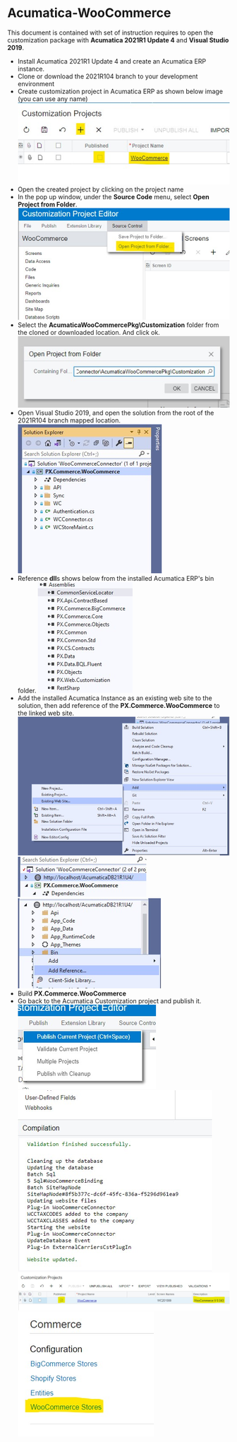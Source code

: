 
# Acumatica-WooCommerce

This document is contained with set of instruction requires to open the customization package with **Acumatica 2021R1 Update 4** and **Visual Studio 2019**.

 - Install Acumatica 2021R1 Update 4 and create an Acumatica ERP instance.
 - Clone or download the 2021R104 branch to your development environment
 - Create customization project in Acumatica ERP as shown below image (you can use any name)
![Create a project](Images/Screenshot%202021-07-14%20124849.jpg)
 - Open the created project by clicking on the project name
 - In the pop up window, under the **Source Code** menu, select **Open Project from Folder**. ![enter image description here](Images/Screenshot%202021-07-14%20124950.jpg)
 - Select the **AcumaticaWooCommercePkg\Customization** folder from the cloned or downloaded location. And click ok.![enter image description here](Images/Screenshot%202021-07-14%20125100.jpg)
 - Open Visual Studio 2019, and open the solution from the root of the 2021R104 branch mapped location. ![enter image description here](Images/Screenshot%202021-07-14%20141940.jpg)
 - Reference **dll**s shows below from the installed Acumatica ERP's bin folder. ![enter image description here](Images/Screenshot%202021-07-14%20125749.jpg)
 - Add the installed Acumatica Instance as an existing web site to the solution, then add reference of the **PX.Commerce.WooCommerce** to the linked web site.
 ![enter image description here](Images/Screenshot%202021-07-14%20125818.jpg)
![enter image description here](Images/Screenshot%202021-07-14%20130306.jpg)
![enter image description here](Images/Screenshot%202021-07-14%20130351.jpg)
 - Build **PX.Commerce.WooCommerce**
 - Go back to the Acumatica Customization project and publish it. ![enter image description here](Images/Screenshot%202021-07-14%20130552.jpg)
![enter image description here](Images/Screenshot%202021-07-14%20131458.jpg)
![enter image description here](Images/Screenshot%202021-07-14%20131544.jpg)
![enter image description here](Images/Screenshot%202021-07-14%20132505.jpg)
